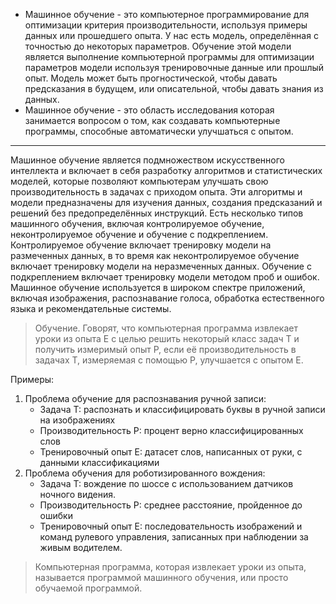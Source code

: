 - Машинное обучение - это компьютерное программирование для оптимизации критерия производительности, используя примеры данных или прошедшего опыта. У нас есть модель, определённая с точностью до некоторых параметров. Обучение этой модели является выполнение компьютерной программы для оптимизации параметров модели используя тренировочные данные или прошлый опыт. Модель может быть прогностической, чтобы давать предсказания в будущем, или описательной, чтобы давать знания из данных. 
- Машинное обучение - это область исследования которая занимается вопросом о том, как создавать компьютерные программы, способные автоматически улучшаться с опытом.
---
Машинное обучение является подмножеством искусственного интеллекта и включает в себя разработку алгоритмов и статистических моделей, которые позволяют компьютерам улучшать свою производительность в задачах с приходом опыта. Эти алгоритмы и модели предназначены для изучения данных, создания предсказаний и решений без предопределённых инструкций. Есть несколько типов машинного обучения, включая контролируемое обучение, неконтролируемое обучение и обучение с подкреплением. Контролируемое обучение включает тренировку модели на размеченных данных, в то время как неконтролируемое обучение включает тренировку модели на неразмеченных данных. Обучение с подкреплением включает тренировку модели методом проб и ошибок.
Машинное обучение используется в широком спектре приложений, включая изображения, распознавание голоса, обработка естественного языка и рекомендательные системы.
> Обучение.
> Говорят, что компьютерная программа извлекает уроки из опыта E с целью решить некоторый класс задач T и получить измеримый опыт P, если её производительность в задачах T, измеряемая с помощью P, улучшается с опытом E.

Примеры:
1. Проблема обучение для распознавания ручной записи:
	- Задача T: распознать и классифицировать буквы в ручной записи на изображениях
	- Производительность P: процент верно классифицированных слов
	- Тренировочный опыт E: датасет слов, написанных от руки, с данными классификациями
2. Проблема обучения для роботизированного вождения:
	- Задача T: вождение по шоссе с использованием датчиков ночного видения.
	- Производительность P: среднее расстояние, пройденное до ошибки
	- Тренировочный опыт E: последовательность изображений и команд рулевого управления, записанных при наблюдении за живым водителем.
	
> Компьютерная программа, которая извлекает уроки из опыта, называется программой машинного обучения, или просто обучаемой программой.
